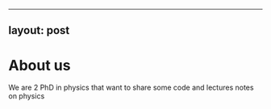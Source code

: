 
----
layout: post
----

# About us

We are 2 PhD in physics that want to share some code and lectures notes on physics
